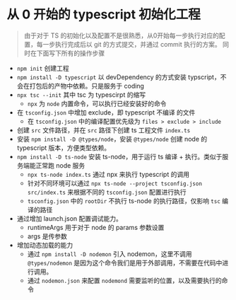 # 从 0 开始的 typescript 初始化工程

> 由于对于 TS 的初始化以及配置不是很熟悉，从0开始每一步执行对应的配置，每一步执行完成后以 git 的方式提交，并通过 commit 执行的方案。
> 同时在下面写下所有的操作步骤

- `npm init` 创建工程
- `npm install -D typescript` 以 devDependency 的方式安装 typscript，不会在打包后的产物中依赖。只是服务于 coding
- `npx tsc --init` 其中 tsc 为 typescirpt 的缩写
    - `npx` 为 `node` 内置命令，可以执行已经安装好的命令
- 在 `tsconfig.json` 中增加 exclude，即 typescript 不编译 的文件
    - 在 `tsconfig.json` 中的编译配置优先级为 `files > exclude > include`
- 创建 `src` 文件路径，并在 `src` 路径下创建 ts 工程文件 `index.ts`
- 安装 `npm install -D @types/node`，安装 `@types/node` 创建 node 的 typescript 版本，方便类型依赖。
- `npm install -D ts-node` 安装 ts-node，用于运行 ts 编译 + 执行。类似于服务端能正常跑 node 服务
    - `npx ts-node index.ts` 通过 npx 来执行 typescript 的调用
    - 针对不同环境可以通过 `npx ts-node --project tsconfig.json src/index.ts` 来根据不同的 `tsconfig.json` 配置进行执行
    - `tsconfig.json` 中的 `rootDir` 不执行 ts-node 的执行路径，仅影响 `tsc` 编译的路径
- 通过增加 launch.json 配置调试能力。
    - runtimeArgs 用于对于 node 的 params 参数设置
    - args 是传参数
- 增加动态加载的能力
    - 通过 `npm install -D nodemon` 引入 nodemon，这里不调用 `@types/nodemon` 是因为这个命令我们是用于外部调用，不需要在代码中进行调用。
    - 通过 `nodemon.json` 来配置 `nodemond` 需要监听的位置，以及需要执行的命令
